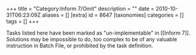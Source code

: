 +++
title = "Category:Inform 7/Omit"
description = ""
date = 2010-10-31T06:23:09Z
aliases = []
[extra]
id = 8647
[taxonomies]
categories = []
tags = []
+++

Tasks listed here have been marked as "un-implementable" in [[Inform 7]]. Solutions may be impossible to do, too complex to be of any valuable instruction in Batch File, or prohibited by the task definition.
